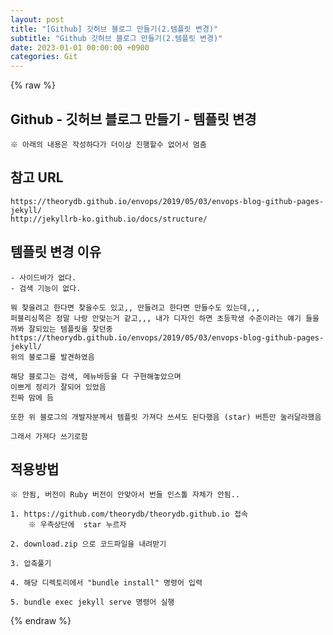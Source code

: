 ```yaml
---
layout: post
title: "[Github] 깃허브 블로그 만들기(2.템플릿 변경)"
subtitle: "Github 깃허브 블로그 만들기(2.템플릿 변경)"
date: 2023-01-01 00:00:00 +0900
categories: Git
---
```

{% raw %}
## Github - 깃허브 블로그 만들기 - 템플릿 변경  
	※ 아래의 내용은 작성하다가 더이상 진행할수 없어서 멈춤  
  
## 참고  URL  
	https://theorydb.github.io/envops/2019/05/03/envops-blog-github-pages-jekyll/  
	http://jekyllrb-ko.github.io/docs/structure/  
  
## 템플릿 변경 이유  
	- 사이드바가 없다.  
	- 검색 기능이 없다.  
  
	뭐 찾을려고 한다면 찾을수도 있고,, 만들려고 한다면 만들수도 있는데,,,  
	퍼블리싱쪽은 정말 나랑 안맞는거 같고,,, 내가 디자인 하면 초등학생 수준이라는 얘기 들을까봐 잘되있는 템플릿을 찾던중  
	https://theorydb.github.io/envops/2019/05/03/envops-blog-github-pages-jekyll/  
	위의 블로그를 발견하였음  
  
	해당 블로그는 검색, 메뉴바등을 다 구현해놓았으며  
	이쁘게 정리가 잘되어 있었음  
	진짜 맘에 듬  
  
	또한 위 블로그의 개발자분께서 템플릿 가져다 쓰셔도 된다했음 (star) 버튼만 눌러달라했음  
  
	그래서 가져다 쓰기로함  
  
## 적용방법  
	※ 안됨, 버전이 Ruby 버전이 안맞아서 번들 인스톨 자체가 안됨..  
  
	1. https://github.com/theorydb/theorydb.github.io 접속  
		※ 우측상단에  star 누르자  
  
	2. download.zip 으로 코드파일을 내려받기  
  
	3. 압축풀기  
  
	4. 해당 디렉토리에서 "bundle install" 명령어 입력  
  
	5. bundle exec jekyll serve 명령어 실행  
  

{% endraw %}
